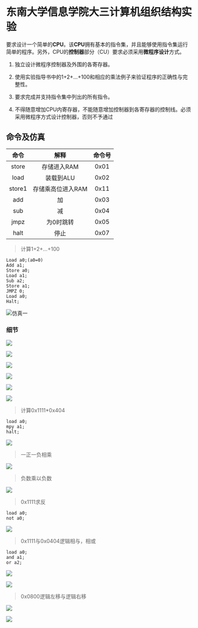 # 东南大学信息学院大三计算机组织结构实验
要求设计一个简单的**CPU**。该**CPU**拥有基本的指令集，并且能够使用指令集运行简单的程序。另外，CPU的**控制器**部分（CU）要求必须采用**微程序设计**方式。

1. 独立设计微程序控制器及外围的各寄存器。

2. 使用实验指导书中的1+2+…+100和相应的乘法例子来验证程序的正确性与完整性。

3. 要求完成并支持指令集中列出的所有指令。

4. 不得随意增加CPU内寄存器，不能随意增加控制器到各寄存器的控制线。必须采用微程序方式设计控制器，否则不予通过

## 命令及仿真
|  命令  |       解释        | 命令号 |
| :----: | :---------------: | :----: |
| store  |    存储进入RAM    |  0x01  |
|  load  |     装载到ALU     |  0x02  |
| store1 | 存储乘高位进入RAM |  0x11  |
|  add   |        加         |  0x03  |
|  sub   |        减         |  0x04  |
|  jmpz  |     为0时跳转     |  0x05  |
|  halt  |       停止        |  0x07  |


 > 计算1+2+…+100

```assembly
Load a0;(a0=0)
Add a1;
Store a0;
Load a1;
Sub a2;
Store a1;
JMPZ 0;
Load a0;
Halt;
```

![仿真一](https://github.com/Morsen-wei/coa-design/blob/master/Snipaste_2020-04-03_08-58-19.png)
### 细节

![](https://github.com/Morsen-wei/coa-design/blob/master/Snipaste_2020-04-03_21-19-10.png)

![](https://github.com/Morsen-wei/coa-design/blob/master/Snipaste_2020-04-03_21-20-35.png)

![](https://github.com/Morsen-wei/coa-design/blob/master/Snipaste_2020-04-03_21-23-45.png)

![](https://github.com/Morsen-wei/coa-design/blob/master/Snipaste_2020-04-03_21-25-11.png)

![](https://github.com/Morsen-wei/coa-design/blob/master/Snipaste_2020-04-03_21-26-34.png)

![](https://github.com/Morsen-wei/coa-design/blob/master/Snipaste_2020-04-03_21-27-57.png)
>
>计算0x1111*0x404

```
load a0;
mpy a1;
halt;
```

![](https://github.com/Morsen-wei/coa-design/blob/master/Snipaste_2020-04-03_09-16-11.png)

>一正一负相乘

![](https://github.com/Morsen-wei/coa-design/blob/master/Snipaste_2020-04-03_21-04-38.png)

>负数乘以负数

![](https://github.com/Morsen-wei/coa-design/blob/master/Snipaste_2020-04-03_21-08-33.png)

>0x1111求反

```
load a0;
not a0;
```

![](https://github.com/Morsen-wei/coa-design/blob/master/Snipaste_2020-04-03_09-28-26.png)

>0x1111与0x0404逻辑相与，相或

```
load a0;
and a1;
or a2;
```

![](https://github.com/Morsen-wei/coa-design/blob/master/Snipaste_2020-04-03_13-11-28.png)

![](https://github.com/Morsen-wei/coa-design/blob/master/Snipaste_2020-04-03_13-45-42.png)

>0x0800逻辑左移与逻辑右移

![](https://github.com/Morsen-wei/coa-design/blob/master/Snipaste_2020-04-03_13-57-14.png)

![](https://github.com/Morsen-wei/coa-design/blob/master/Snipaste_2020-04-03_20-51-48.png)

